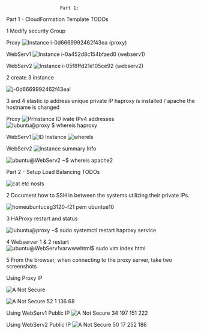                         Part 1:
Part 1 - CloudFormation Template TODOs

1 Modify security Group

Proxy
![Instance i-0d6669992462f43ea (proxy)](https://user-images.githubusercontent.com/77375881/141342400-a810d05d-3338-4f83-97a9-be8a0909d9bd.jpeg)

WebServ1
![Instance i-0a452d8c154bfaed0 (webserv1)](https://user-images.githubusercontent.com/77375881/141342432-12af7d61-d47d-4b91-8d13-47544b42c024.jpeg)

WebServ2
![Instance i-05f8ffd21e105ce92 (webserv2)](https://user-images.githubusercontent.com/77375881/141342467-d8cd91ca-b57d-448f-9bfa-f5e1883cce4d.jpeg)

2 create 3 instance

![j-0d6669992462f43eal](https://user-images.githubusercontent.com/77375881/141342787-88b8a3d2-526b-46af-951b-67585590e6d5.jpeg)

3 and 4 
elastic ip address
unique private IP
haproxy is installed / apache
the hostname is changed


Proxy
![Pr![Instance ID](https://user-images.githubusercontent.com/77375881/141345431-371aef08-6984-4224-8a13-f8bddae0d765.jpeg)
ivate IPv4 addresses](https://user-images.githubusercontent.com/77375881/141343541-5bf184bc-9114-45d2-af1c-56985dd63921.jpeg)
![lubuntu@proxy $ whereis haproxy](https://user-images.githubusercontent.com/77375881/141344992-e8fb4567-c24e-4e30-b2f6-9cee3b225ede.jpeg)

WebServ1
![ID Instance](https://user-images.githubusercontent.com/77375881/141343499-b4c0e2b1-a580-4140-883a-c9ad8df74ea6.jpeg)
![wherels](https://user-images.githubusercontent.com/77375881/141345011-34df5927-f529-4ef2-9962-868a0f625226.jpeg)

WebServ2
![Instance summary Info](https://user-images.githubusercontent.com/77375881/141343474-36eb6cca-ff0b-4b1f-a646-faad3907b284.jpeg)

![ubuntu@WebServ2 ~$ whereis apache2](https://user-images.githubusercontent.com/77375881/141345032-1cbb5b93-0cd3-4808-9976-3d6d4d47f1dc.jpeg)


Part 2 - Setup Load Balancing TODOs

![cat etc nosts](https://user-images.githubusercontent.com/77375881/141354933-21b24ce7-7a0d-4d17-b7bf-5413bca3556a.jpeg)



2 Document how to SSH in between the systems utilizing their private IPs.

![homeubuntuceg3120-f21 pem ubuntue10](https://user-images.githubusercontent.com/77375881/141346110-899ff4d2-e7d6-4f6b-86a0-9e5f5f43d34f.jpeg)


3 HAProxy restart and status

![lubuntu@proxy ~$ sudo systemctl restart haproxy service](https://user-images.githubusercontent.com/77375881/141348121-6afb646b-03c3-4c3a-a644-38b686c793e1.jpeg)

4 Webserver 1 & 2 restart
![ubuntu@WebServ1varwwwhtml$ sudo vim index html](https://user-images.githubusercontent.com/77375881/141348411-ed2cd9fb-055d-41bb-a697-e807de81114d.jpeg)


5 From the browser, when connecting to the proxy server, take two screenshots

Using Proxy IP

![A Not Secure](https://user-images.githubusercontent.com/77375881/141349312-55d4549f-f3dd-4ad7-a1f7-f3a636d44e86.jpeg)

![A Not Secure 52 1 136 68](https://user-images.githubusercontent.com/77375881/141348935-518a2e47-ce5d-458a-a3db-3d920e734e15.jpeg)


Using WebServ1 Public IP
![A Not Secure 34 197 151 222](https://user-images.githubusercontent.com/77375881/141349029-138ef97a-b584-4159-92f0-2e4f6b84ecf3.jpeg)


Using WebServ2 Public IP
![A Not Secure 50 17 252 186](https://user-images.githubusercontent.com/77375881/141349047-1a230c7c-1e2b-4e37-aa51-767dabd366c9.jpeg)

